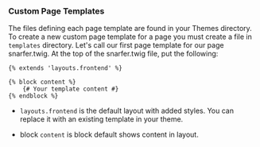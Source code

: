 ### Custom Page Templates

The files defining each page template are found in your Themes directory. To create a new custom page template for a page you must create a file in ``templates`` directory. Let's call our first page template for our page snarfer.twig. At the top of the snarfer.twig file, put the following:

```twig
{% extends 'layouts.frontend' %}

{% block content %}
    {# Your template content #}
{% endblock %}
```

* ``layouts.frontend`` is the default layout with added styles. You can replace it with an existing template in your theme.

* block ``content`` is block default shows content in layout.

